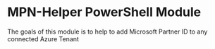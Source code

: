 # MPN-Helper PowerShell Module

The goals of this module is to help to add Microsoft Partner ID to any connected Azure Tenant 


